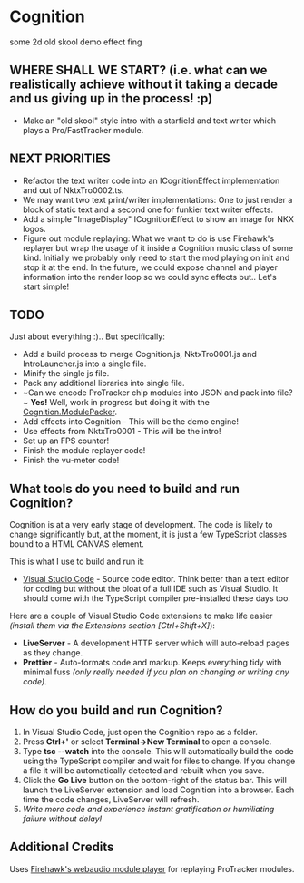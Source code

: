 # Cognition

some 2d old skool demo effect fing

## WHERE SHALL WE START? (i.e. what can we realistically achieve without it taking a decade and us giving up in the process! :p)

- Make an "old skool" style intro with a starfield and text writer which plays a Pro/FastTracker module.

## NEXT PRIORITIES

- Refactor the text writer code into an ICognitionEffect implementation and out of NktxTro0002.ts.
- We may want two text print/writer implementations: One to just render a block of static text and a second one for funkier text writer effects.
- Add a simple "ImageDisplay" ICognitionEffect to show an image for NKX logos.
- Figure out module replaying: What we want to do is use Firehawk's replayer but wrap the usage of it inside a Cognition music class of some kind. Initially we probably only need to start the mod playing on init and stop it at the end. In the future, we could expose channel and player information into the render loop so we could sync effects but.. Let's start simple!

## TODO

Just about everything :).. But specifically:

- Add a build process to merge Cognition.js, NktxTro0001.js and IntroLauncher.js into a single file.
- Minify the single js file.
- Pack any additional libraries into single file.
- ~Can we encode ProTracker chip modules into JSON and pack into file?~ **Yes!** Well, work in progress but doing it with the [Cognition.ModulePacker](https://github.com/rarelyprolific/Cognition.ModulePacker).
- Add effects into Cognition - This will be the demo engine!
- Use effects from NktxTro0001 - This will be the intro!
- Set up an FPS counter!
- Finish the module replayer code!
- Finish the vu-meter code!

## What tools do you need to build and run Cognition?

Cognition is at a very early stage of development. The code is likely to change significantly but, at the moment, it is just a few TypeScript classes bound to a HTML CANVAS element.

This is what I use to build and run it:

- [Visual Studio Code](https://code.visualstudio.com/) - Source code editor. Think better than a text editor for coding but without the bloat of a full IDE such as Visual Studio. It should come with the TypeScript compiler pre-installed these days too.

Here are a couple of Visual Studio Code extensions to make life easier _(install them via the Extensions section [Ctrl+Shift+X]_):

- **LiveServer** - A development HTTP server which will auto-reload pages as they change.
- **Prettier** - Auto-formats code and markup. Keeps everything tidy with minimal fuss _(only really needed if you plan on changing or writing any code)_.

## How do you build and run Cognition?

1. In Visual Studio Code, just open the Cognition repo as a folder.
2. Press **Ctrl+'** or select **Terminal->New Terminal** to open a console.
3. Type **tsc --watch** into the console. This will automatically build the code using the TypeScript compiler and wait for files to change. If you change a file it will be automatically detected and rebuilt when you save.
4. Click the **Go Live** button on the bottom-right of the status bar. This will launch the LiveServer extension and load Cognition into a browser. Each time the code changes, LiveServer will refresh.
5. _Write more code and experience instant gratification or humiliating failure without delay!_

## Additional Credits

Uses [Firehawk's webaudio module player](https://github.com/jhalme/webaudio-mod-player) for replaying ProTracker modules.

